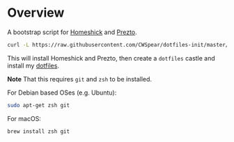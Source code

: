 Overview
========

A bootstrap script for [Homeshick](https://github.com/andsens/homeshick) and [Prezto](https://github.com/sorin-ionescu/prezto]).

```bash
curl -L https://raw.githubusercontent.com/CWSpear/dotfiles-init/master/bootstrap.sh | bash
```

This will install Homeshick and Prezto, then create a `dotfiles` castle and install my [dotfiles](https://github.com/CWSpear/dotfiles).

**Note** That this requires `git` and `zsh` to be installed.

For Debian based OSes (e.g. Ubuntu):

```bash
sudo apt-get zsh git
```

For macOS:

```bash
brew install zsh git
```
